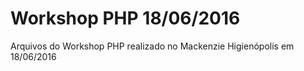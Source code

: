 # Workshop PHP 18/06/2016
Arquivos do Workshop PHP realizado no Mackenzie Higienópolis em 18/06/2016
